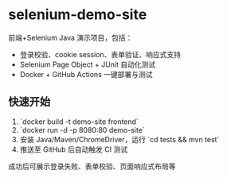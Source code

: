 # selenium-demo-site

前端+Selenium Java 演示项目，包括：
- 登录校验、cookie session、表单验证、响应式支持
- Selenium Page Object + JUnit 自动化测试
- Docker + GitHub Actions 一键部署与测试

## 快速开始
1. \`docker build -t demo-site frontend\`
2. \`docker run -d -p 8080:80 demo-site\`
3. 安装 Java/Maven/ChromeDriver，运行 \`cd tests && mvn test\`
4. 推送至 GitHub 后自动触发 CI 测试

成功后可展示登录失败、表单校验、页面响应式布局等

